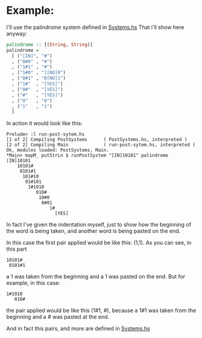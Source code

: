 # Example:

I'll use the palindrome system defined in
[Systems.hs](https://github.com/Average-user/post-system-simulator/blob/master/Systems.hs)
That i'll show here anyway:

```Haskell
palindrome :: [(String, String)]
palindrome =
  [ ("[IN]", "#")
  , ("0#0" , "#")
  , ("1#1" , "#")
  , ("1#0" , "1[NO]0")
  , ("0#1" , "0[NO]1")
  , ("1#"  , "[YES]")
  , ("0#"  , "[YES]")
  , ("#"   , "[YES]")
  , ("0"   , "0")
  , ("1"   , "1")
  ]
```
In action it would look like this:

```plain
Prelude> :l run-post-sytem.hs
[1 of 2] Compiling PostSystems      ( PostSystems.hs, interpreted )
[2 of 2] Compiling Main             ( run-post-sytem.hs, interpreted )
Ok, modules loaded: PostSystems, Main.
*Main> mapM_ putStrLn $ runPostSystem "[IN]10101" palindrome
[IN]10101
    10101#
     0101#1
      101#10
       01#101
        1#1010
           010#
            10#0
             0#01
                1#
                  [YES]
```
In fact I've given the indentation myself, just to show how the beginning of the
word is being taken, and another word is being pasted on the end.

In this case the first pair applied would be like this: (1,1). As you can see,
in this part
```plain
10101#
 0101#1
```
a 1 was taken from the beginning and a 1 was pasted on the end. But for example,
in this case:
```plain
1#1010
   010#
```
the pair applied would be like this (1#1, #), because a 1#1 was taken from the
beginning and a # was pasted at the end.

And in fact this pairs, and more are defined in
[Systems.hs](https://github.com/Average-user/post-system-simulator/blob/master/Systems.hs)

